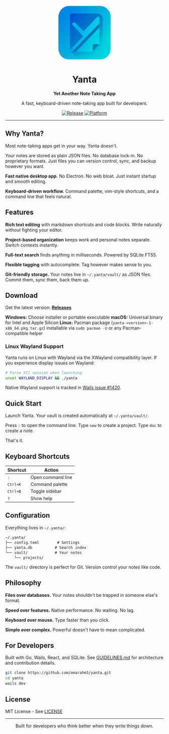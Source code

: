 <div align="center">
  <img src="build/appicon.png" alt="Yanta Logo" width="180" height="180">

# Yanta

**Yet Another Note Taking App**

A fast, keyboard-driven note-taking app built for developers.

[![Release](https://img.shields.io/github/v/release/omarahm3/yanta?style=flat-square)](https://github.com/omarahm3/yanta/releases)
[![Platform](https://img.shields.io/badge/platform-Windows%20%7C%20macOS%20%7C%20Linux-blue?style=flat-square)](https://github.com/omarahm3/yanta/releases)

</div>

---

## Why Yanta?

Most note-taking apps get in your way. Yanta doesn't.

Your notes are stored as plain JSON files. No database lock-in. No proprietary formats. Just files you can version control, sync, and backup however you want.

**Fast native desktop app.** No Electron. No web bloat. Just instant startup and smooth editing.

**Keyboard-driven workflow.** Command palette, vim-style shortcuts, and a command line that feels natural.

## Features

**Rich text editing** with markdown shortcuts and code blocks. Write naturally without fighting your editor.

**Project-based organization** keeps work and personal notes separate. Switch contexts instantly.

**Full-text search** finds anything in milliseconds. Powered by SQLite FTS5.

**Flexible tagging** with autocomplete. Tag however makes sense to you.

**Git-friendly storage.** Your notes live in `~/.yanta/vault/` as JSON files. Commit them, sync them, back them up.

## Download

Get the latest version: **[Releases](https://github.com/omarahm3/yanta/releases)**

**Windows:** Choose installer or portable executable
**macOS:** Universal binary for Intel and Apple Silicon
**Linux:** Pacman package (`yanta-<version>-1-x86_64.pkg.tar.gz`) installable via `sudo pacman -U` or any Pacman-compatible helper

### Linux Wayland Support

Yanta runs on Linux with Wayland via the XWayland compatibility layer. If you experience display issues on Wayland:

```bash
# Force X11 session when launching
unset WAYLAND_DISPLAY && ./yanta
```

Native Wayland support is tracked in [Wails issue #1420](https://github.com/wailsapp/wails/issues/1420).

## Quick Start

Launch Yanta. Your vault is created automatically at `~/.yanta/vault/`.

Press `:` to open the command line. Type `new` to create a project. Type `doc` to create a note.

That's it.

## Keyboard Shortcuts

| Shortcut | Action            |
| -------- | ----------------- |
| `:`      | Open command line |
| `Ctrl+K` | Command palette   |
| `Ctrl+B` | Toggle sidebar    |
| `?`      | Show help         |

## Configuration

Everything lives in `~/.yanta/`:

```
~/.yanta/
├── config.toml        # Settings
├── yanta.db          # Search index
└── vault/            # Your notes
    └── projects/
```

The `vault/` directory is perfect for Git. Version control your notes like code.

## Philosophy

**Files over databases.** Your notes shouldn't be trapped in someone else's format.

**Speed over features.** Native performance. No waiting. No lag.

**Keyboard over mouse.** Type faster than you click.

**Simple over complex.** Powerful doesn't have to mean complicated.

## For Developers

Built with Go, Wails, React, and SQLite. See [GUIDELINES.md](GUIDELINES.md) for architecture and contribution details.

```bash
git clone https://github.com/omarahm3/yanta.git
cd yanta
wails dev
```

## License

MIT License - See [LICENSE](LICENSE)

---

<div align="center">
  Built for developers who think better when they write things down.
</div>
